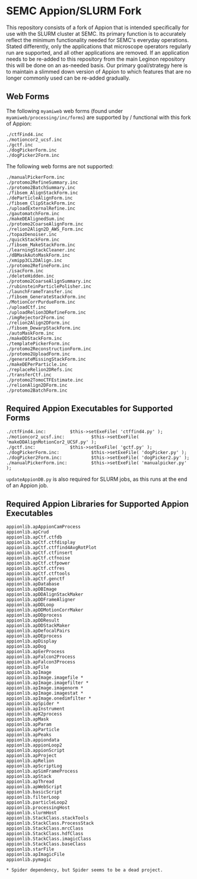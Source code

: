 # SEMC Appion/SLURM Fork

This repository consists of a fork of Appion that is intended specifically for use with the SLURM cluster at SEMC.  Its primary function is to accurately reflect the minimum functionality needed for SEMC's everyday operations.  Stated differently, only the applications that microscope operators regularly run are supported, and all other applications are removed.  If an application needs to be re-added to this repository from the main Leginon repository this will be done on an as-needed basis.  Our primary goal/strategy here is to maintain a slimmed down version of Appion to which features that are no longer commonly used can be re-added gradually.

## Web Forms

The following `myamiweb` web forms (found under `myamiweb/processing/inc/forms`) are supported by / functional with this fork of Appion:

```
./ctfFind4.inc
./motioncor2_ucsf.inc
./gctf.inc
./dogPickerForm.inc
./dogPicker2Form.inc
```

The following web forms are not supported:

```
./manualPickerForm.inc
./protomo2RefineSummary.inc
./protomo2BatchSummary.inc
./fibsem_AlignStackForm.inc
./deParticleAlignForm.inc
./fibsem_ClipStackForm.inc
./uploadExternalRefine.inc
./gautomatchForm.inc
./makeDEAlignedSum.inc
./protomo2CoarseAlignForm.inc
./relion2Align2D_AWS_Form.inc
./topazDenoiser.inc
./quickStackForm.inc
./fibsem_MakeStackForm.inc
./learningStackCleaner.inc
./dBMaskAutoMaskForm.inc
./xmipp3CL2DAlign.inc
./protomo2RefineForm.inc
./isacForm.inc
./deleteHidden.inc
./protomo2CoarseAlignSummary.inc
./rubinsteinParticlePolisher.inc
./launchFrameTransfer.inc
./fibsem_GenerateStackForm.inc
./MotionCorrPurdueForm.inc
./uploadCtf.inc
./uploadRelion3DRefineForm.inc
./imgRejector2Form.inc
./relion2Align2DForm.inc
./fibsem_DewarpStackForm.inc
./autoMaskForm.inc
./makeDDStackForm.inc
./templatePickerForm.inc
./protomo2ReconstructionForm.inc
./protomo2UploadForm.inc
./generateMissingStackForm.inc
./makeDEPerParticle.inc
./replaceRelion2DRefs.inc
./transferCtf.inc
./protomo2TomoCTFEstimate.inc
./relionAlign2DForm.inc
./protomo2BatchForm.inc
```

## Required Appion Executables for Supported Forms

```
./ctfFind4.inc:         $this->setExeFile( 'ctffind4.py' );
./motioncor2_ucsf.inc:          $this->setExeFile( 'makeDDAlignMotionCor2_UCSF.py' );
./gctf.inc:             $this->setExeFile( 'gctf.py' );
./dogPickerForm.inc:            $this->setExeFile( 'dogPicker.py' );
./dogPicker2Form.inc:           $this->setExeFile( 'dogPicker2.py' );
./manualPickerForm.inc:         $this->setExeFile( 'manualpicker.py' );
```

`updateAppionDB.py` is also required for SLURM jobs, as this runs at the end of an Appion job.

## Required Appion Libraries for Supported Appion Executables

```
appionlib.apAppionCamProcess
appionlib.apCrud
appionlib.apCtf.ctfdb
appionlib.apCtf.ctfdisplay
appionlib.apCtf.ctffind4AvgRotPlot
appionlib.apCtf.ctfinsert
appionlib.apCtf.ctfnoise
appionlib.apCtf.ctfpower
appionlib.apCtf.ctfres
appionlib.apCtf.ctftools
appionlib.apCtf.genctf
appionlib.apDatabase
appionlib.apDBImage
appionlib.apDDAlignStackMaker
appionlib.apDDFrameAligner
appionlib.apDDLoop
appionlib.apDDMotionCorrMaker
appionlib.apDDprocess
appionlib.apDDResult
appionlib.apDDStackMaker
appionlib.apDefocalPairs
appionlib.apDEprocess
appionlib.apDisplay
appionlib.apDog
appionlib.apEerProcess
appionlib.apFalcon2Process
appionlib.apFalcon3Process
appionlib.apFile
appionlib.apImage
appionlib.apImage.imagefile *
appionlib.apImage.imagefilter *
appionlib.apImage.imagenorm *
appionlib.apImage.imagestat *
appionlib.apImage.onedimfilter *
appionlib.apSpider *
appionlib.apInstrument
appionlib.apK2process
appionlib.apMask
appionlib.apParam
appionlib.apParticle
appionlib.apPeaks
appionlib.appiondata
appionlib.appionLoop2
appionlib.appionScript
appionlib.apProject
appionlib.apRelion
appionlib.apScriptLog
appionlib.apSimFrameProcess
appionlib.apStack
appionlib.apThread
appionlib.apWebScript
appionlib.basicScript
appionlib.filterLoop
appionlib.particleLoop2
appionlib.processingHost
appionlib.slurmHost
appionlib.StackClass.stackTools
appionlib.StackClass.ProcessStack
appionlib.StackClass.mrcClass
appionlib.StackClass.hdfClass
appionlib.StackClass.imagicClass
appionlib.StackClass.baseClass
appionlib.starFile
appionlib.apImagicFile
appionlib.pymagic

* Spider dependency, but Spider seems to be a dead project.
```
